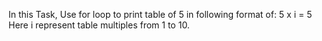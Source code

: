 In this Task, Use for loop to print table of 5 in following format of: 5 x i = 5
Here i represent table multiples from 1 to 10.
